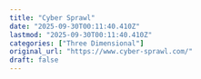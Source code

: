 ```yaml
---
title: "Cyber Sprawl"
date: "2025-09-30T00:11:40.410Z"
lastmod: "2025-09-30T00:11:40.410Z"
categories: ["Three Dimensional"]
original_url: "https://www.cyber-sprawl.com/"
draft: false
---
```

